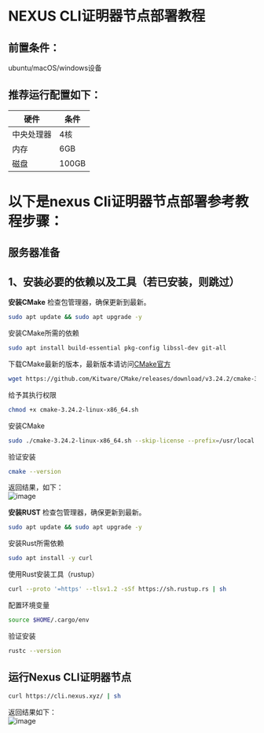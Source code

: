 # NEXUS CLI证明器节点部署教程  

## 前置条件：
ubuntu/macOS/windows设备

## 推荐运行配置如下：  
|  硬件   |   条件   |
|-----|------|
|  中央处理器   |   4核   |
|  内存   |   6GB   |
|  磁盘   |   100GB   |
  
# 以下是nexus Cli证明器节点部署参考教程步骤：  
## 服务器准备  
## 1、安装必要的依赖以及工具（若已安装，则跳过）  
**安装CMake**
检查包管理器，确保更新到最新。  

```bash
sudo apt update && sudo apt upgrade -y
```
安装CMake所需的依赖
```bash
sudo apt install build-essential pkg-config libssl-dev git-all
```
下载CMake最新的版本，最新版本请访问[CMake官方](https://cmake.org/)  
```bash
wget https://github.com/Kitware/CMake/releases/download/v3.24.2/cmake-3.24.2-linux-x86_64.sh
```
给予其执行权限  
```bash
chmod +x cmake-3.24.2-linux-x86_64.sh
```
安装CMake  
```bash
sudo ./cmake-3.24.2-linux-x86_64.sh --skip-license --prefix=/usr/local
```
验证安装  
```bash
cmake --version
```
返回结果，如下：  
![image](https://github.com/user-attachments/assets/fccdb178-ae4c-4b78-9bde-9c37438092c3)  

**安装RUST**
检查包管理器，确保更新到最新。
```bash
sudo apt update && sudo apt upgrade -y
```
安装Rust所需依赖  
```bash
sudo apt install -y curl
```
使用Rust安装工具（rustup）  
```bash
curl --proto '=https' --tlsv1.2 -sSf https://sh.rustup.rs | sh
```
配置环境变量  
```bash
source $HOME/.cargo/env
```
验证安装  
```bash
rustc --version
```
## 运行Nexus CLI证明器节点  
```bash
curl https://cli.nexus.xyz/ | sh
```
返回结果如下：  
![image](https://github.com/user-attachments/assets/7689f3d2-06e4-46e4-87b1-b55bc3e2373f)   


